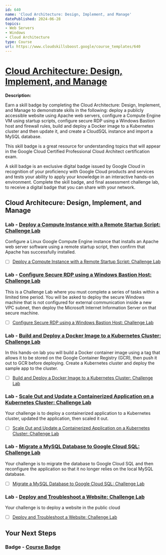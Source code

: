```yaml
---
id: 640
name: 'Cloud Architecture: Design, Implement, and Manage'
datePublished: 2024-06-28
topics:
- Web Servers
- Windows
- Cloud Architecture
type: Course
url: https://www.cloudskillsboost.google/course_templates/640
---
```


# [Cloud Architecture: Design, Implement, and Manage](https://www.cloudskillsboost.google/course_templates/640)

**Description:**

Earn a skill badge by completing the Cloud Architecture: Design, Implement, and Manage to demonstrate skills in the following: deploy a publicly accessible website using Apache web servers, configure a Compute Engine VM using startup scripts, configure secure RDP using a Windows Bastion host and firewall rules, build and deploy a Docker image to a Kubernetes cluster and then update it, and create a CloudSQL instance and import a MySQL database.

This skill badge is a great resource for understanding topics that will appear in the Google Cloud Certified Professional Cloud Architect certification exam.

A skill badge is an exclusive digital badge issued by Google Cloud in recognition of your proficiency with Google Cloud products and services and tests your ability to apply your knowledge in an interactive hands-on environment. Complete the skill badge, and final assessment challenge lab, to receive a digital badge that you can share with your network.

## Cloud Architecure: Design, Implement, and Manage

### Lab - [Deploy a Compute Instance with a Remote Startup Script: Challenge Lab](https://www.cloudskillsboost.google/course_templates/640/labs/489765)

Configure a Linux Google Compute Engine instance that installs an Apache web server software using a remote startup script, then confirm that Apache has successfully installed.

- [ ] [Deploy a Compute Instance with a Remote Startup Script: Challenge Lab](../labs/Deploy-a-Compute-Instance-with-a-Remote-Startup-Script-Challenge-Lab.md)

### Lab - [Configure Secure RDP using a Windows Bastion Host: Challenge Lab](https://www.cloudskillsboost.google/course_templates/640/labs/489766)

This is a Challenge Lab where you must complete a series of tasks within a limited time period. You will be asked to deploy the secure Windows machine that is not configured for external communication inside a new VPC subnet, then deploy the Microsoft Internet Information Server on that secure machine. 

- [ ] [Configure Secure RDP using a Windows Bastion Host: Challenge Lab](../labs/Configure-Secure-RDP-using-a-Windows-Bastion-Host-Challenge-Lab.md)

### Lab - [Build and Deploy a Docker Image to a Kubernetes Cluster: Challenge Lab](https://www.cloudskillsboost.google/course_templates/640/labs/489767)

In this hands-on lab you will build a Docker container image using a tag that allows it to be stored on the Google Container Registry (GCR), then push it out to GCR before deploying. Create a Kubernetes cluster and deploy the sample app to the cluster.

- [ ] [Build and Deploy a Docker Image to a Kubernetes Cluster: Challenge Lab](../labs/Build-and-Deploy-a-Docker-Image-to-a-Kubernetes-Cluster-Challenge-Lab.md)

### Lab - [Scale Out and Update a Containerized Application on a Kubernetes Cluster: Challenge Lab](https://www.cloudskillsboost.google/course_templates/640/labs/489768)

Your challenge is to deploy a containerized application to a Kubernetes cluster, updated the application, then scaled it out.

- [ ] [Scale Out and Update a Containerized Application on a Kubernetes Cluster: Challenge Lab](../labs/Scale-Out-and-Update-a-Containerized-Application-on-a-Kubernetes-Cluster-Challenge-Lab.md)

### Lab - [Migrate a MySQL Database to Google Cloud SQL: Challenge Lab](https://www.cloudskillsboost.google/course_templates/640/labs/489769)

Your challenge is to migrate the database to Google Cloud SQL and then reconfigure the application so that it no longer relies on the local MySQL database.

- [ ] [Migrate a MySQL Database to Google Cloud SQL: Challenge Lab](../labs/Migrate-a-MySQL-Database-to-Google-Cloud-SQL-Challenge-Lab.md)

### Lab - [Deploy and Troubleshoot a Website: Challenge Lab](https://www.cloudskillsboost.google/course_templates/640/labs/489770)

Your challenge is to deploy a website in the public cloud

- [ ] [Deploy and Troubleshoot a Website: Challenge Lab](../labs/Deploy-and-Troubleshoot-a-Website-Challenge-Lab.md)

## Your Next Steps

### Badge - [Course Badge](https://www.cloudskillsboost.googleNone)
